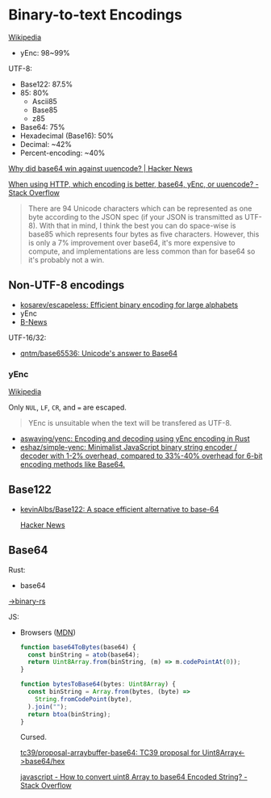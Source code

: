 # Binary-to-text Encodings
[Wikipedia](https://en.wikipedia.org/wiki/Binary-to-text_encoding)

- yEnc: 98~99%

UTF-8:
- Base122: 87.5%
- 85: 80%
  - Ascii85
  - Base85
  - z85
- Base64: 75%
- Hexadecimal (Base16): 50%
- Decimal: ~42%
- Percent-encoding: ~40%

[Why did base64 win against uuencode? | Hacker News](https://news.ycombinator.com/item?id=38343748)

[When using HTTP, which encoding is better, base64, yEnc, or uuencode? - Stack Overflow](https://stackoverflow.com/questions/17589637/when-using-http-which-encoding-is-better-base64-yenc-or-uuencode)
> There are 94 Unicode characters which can be represented as one byte according to the JSON spec (if your JSON is transmitted as UTF-8). With that in mind, I think the best you can do space-wise is base85 which represents four bytes as five characters. However, this is only a 7% improvement over base64, it's more expensive to compute, and implementations are less common than for base64 so it's probably not a win.

## Non-UTF-8 encodings
- [kosarev/escapeless: Efficient binary encoding for large alphabets](https://github.com/kosarev/escapeless)
- yEnc
- [B-News](https://b-news.sourceforge.net/)

UTF-16/32:
- [qntm/base65536: Unicode's answer to Base64](https://github.com/qntm/base65536)

### yEnc
[Wikipedia](https://en.wikipedia.org/wiki/YEnc)

Only `NUL`, `LF`, `CR`, and `=` are escaped.

> YEnc is unsuitable when the text will be transfered as UTF-8.

- [aswaving/yenc: Encoding and decoding using yEnc encoding in Rust](https://github.com/aswaving/yenc)
- [eshaz/simple-yenc: Minimalist JavaScript binary string encoder / decoder with 1-2% overhead, compared to 33%-40% overhead for 6-bit encoding methods like Base64.](https://github.com/eshaz/simple-yenc)

## Base122
- [kevinAlbs/Base122: A space efficient alternative to base-64](https://github.com/kevinAlbs/Base122)

  [Hacker News](https://news.ycombinator.com/item?id=13049329)

## Base64
Rust:
- base64

[→binary-rs](binary-rs/src/main.rs)

JS:
- Browsers ([MDN](https://developer.mozilla.org/en-US/docs/Glossary/Base64))

  ```ts
  function base64ToBytes(base64) {
    const binString = atob(base64);
    return Uint8Array.from(binString, (m) => m.codePointAt(0));
  }

  function bytesToBase64(bytes: Uint8Array) {
    const binString = Array.from(bytes, (byte) =>
      String.fromCodePoint(byte),
    ).join("");
    return btoa(binString);
  }
  ```
  Cursed.

  [tc39/proposal-arraybuffer-base64: TC39 proposal for Uint8Array<->base64/hex](https://github.com/tc39/proposal-arraybuffer-base64)

  [javascript - How to convert uint8 Array to base64 Encoded String? - Stack Overflow](https://stackoverflow.com/questions/12710001/how-to-convert-uint8-array-to-base64-encoded-string)
